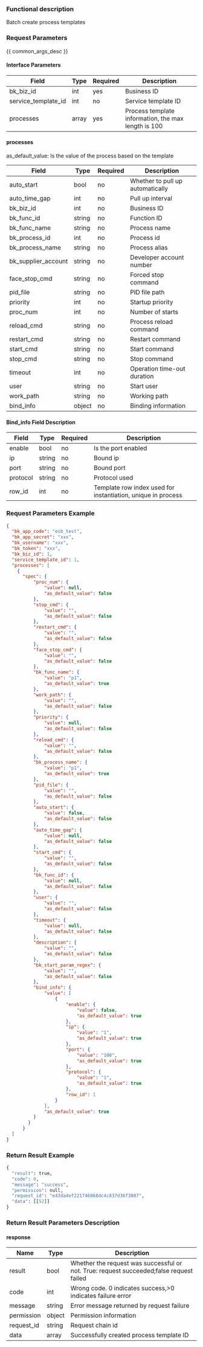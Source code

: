 ### Functional description

Batch create process templates

### Request Parameters

{{ common_args_desc }}

#### Interface Parameters

| Field                 | Type      | Required	   | Description                 |
|----------------------|------------|--------|-----------------------|
| bk_biz_id  | int     | yes  | Business ID |
| service_template_id            |  int  |no   | Service template ID|
| processes         |  array  |yes   | Process template information, the max length is 100|


#### processes 
as_default_value: Is the value of the process based on the template

| Field| Type| Required| Description|
|---|---|---|---|
|auto_start| bool| no | Whether to pull up automatically|
|auto_time_gap| int| no | Pull up interval|
|bk_biz_id| int| no | Business ID |
|bk_func_id| string| no | Function ID|
|bk_func_name| string| no | Process name|
|bk_process_id| int| no | Process id|
|bk_process_name| string| no| Process alias|
|bk_supplier_account| string| no| Developer account number|
|face_stop_cmd| string| no| Forced stop command|
|pid_file| string| no| PID file path|
|priority| int| no| Startup priority|
|proc_num| int| no| Number of starts|
|reload_cmd| string| no| Process reload command|
|restart_cmd| string| no| Restart command|
|start_cmd| string| no| Start command|
|stop_cmd| string| no| Stop command|
|timeout| int| no| Operation time-out duration|
|user| string| no| Start user|
|work_path| string| no| Working path|
|bind_info| object| no| Binding information|

#### Bind_info Field Description
| Field| Type| Required| Description|
|---|---|---|---|
|enable| bool| no | Is the port enabled|
|ip| string| no | Bound ip|
|port| string| no | Bound port|
|protocol| string| no | Protocol used|
|row_id| int| no | Template row index used for instantiation, unique in process|

### Request Parameters Example

```json
{ 
  "bk_app_code": "esb_test",
  "bk_app_secret": "xxx",
  "bk_username": "xxx",
  "bk_token": "xxx",
  "bk_biz_id": 1,
  "service_template_id": 1,
  "processes": [
    {
      "spec": {
          "proc_num": {
              "value": null,
              "as_default_value": false
          },
          "stop_cmd": {
              "value": "",
              "as_default_value": false
          },
          "restart_cmd": {
              "value": "",
              "as_default_value": false
          },
          "face_stop_cmd": {
              "value": "",
              "as_default_value": false
          },
          "bk_func_name": {
              "value": "p1",
              "as_default_value": true
          },
          "work_path": {
              "value": "",
              "as_default_value": false
          },
          "priority": {
              "value": null,
              "as_default_value": false
          },
          "reload_cmd": {
              "value": "",
              "as_default_value": false
          },
          "bk_process_name": {
              "value": "p1",
              "as_default_value": true
          },
          "pid_file": {
              "value": "",
              "as_default_value": false
          },
          "auto_start": {
              "value": false,
              "as_default_value": false
          },
          "auto_time_gap": {
              "value": null,
              "as_default_value": false
          },
          "start_cmd": {
              "value": "",
              "as_default_value": false
          },
          "bk_func_id": {
              "value": null,
              "as_default_value": false
          },
          "user": {
              "value": "",
              "as_default_value": false
          },
          "timeout": {
              "value": null,
              "as_default_value": false
          },
          "description": {
              "value": "",
              "as_default_value": false
          },
          "bk_start_param_regex": {
              "value": "",
              "as_default_value": false
          },
          "bind_info": {
              "value": [
                  {
                      "enable": {
                          "value": false,
                          "as_default_value": true
                      },
                      "ip": {
                          "value": "1",
                          "as_default_value": true
                      },
                      "port": {
                          "value": "100",
                          "as_default_value": true
                      },
                      "protocol": {
                          "value": "1",
                          "as_default_value": true
                      },
                      "row_id": 1
                  }
              ],
              "as_default_value": true
          }
        }
      }
  ]
}
```

### Return Result Example

```python
{
  "result": true,
  "code": 0,
  "message": "success",
  "permission": null,
  "request_id": "e43da4ef221746868dc4c837d36f3807",
  "data": [[52]]
}
```

### Return Result Parameters Description

#### response

| Name| Type| Description|
|---|---|---|
| result | bool |Whether the request was successful or not. True: request succeeded;false request failed|
| code | int |Wrong code. 0 indicates success,>0 indicates failure error|
| message | string |Error message returned by request failure|
| permission    |  object |Permission information    |
| request_id    |  string |Request chain id    |
| data | array |Successfully created process template ID|
